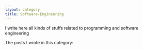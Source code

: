 ```yaml
---
layout: category
title: Software-Engineering
---
```


I write here all kinds of stuffs related to  programming and software engineering

The posts I wrote in this category:
